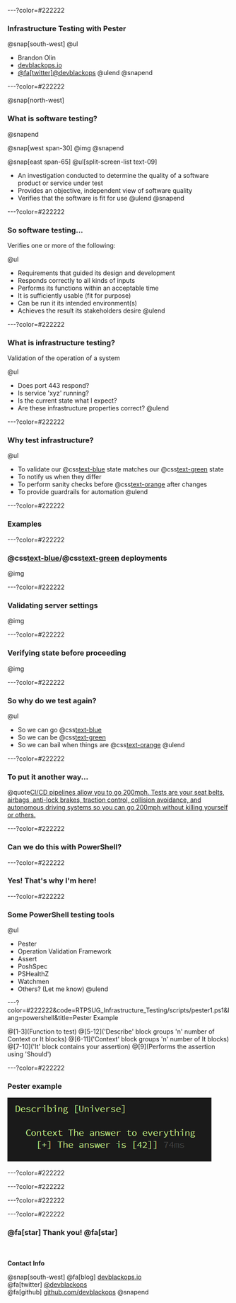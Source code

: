 ---?color=#222222

### Infrastructure Testing with Pester

@snap[south-west]
@ul[](false)
- Brandon Olin
- [devblackops.io](https://devblackops.io)
- [@fa[twitter]@devblackops](https://twitter.com/devblackops)
@ulend
@snapend

---?color=#222222

@snap[north-west]
### What is software testing?
@snapend

@snap[west span-30]
@img[](RTPSUG_Infrastructure_Testing/assets/question_mark.png)
@snapend

@snap[east span-65]
@ul[split-screen-list text-09]
- An investigation conducted to determine the quality of a software product or service under test
- Provides an objective, independent view of software quality
- Verifies that the software is fit for use
@ulend
@snapend

---?color=#222222

### So software testing...

Verifies one or more of the following:

@ul
- Requirements that guided its design and development
- Responds correctly to all kinds of inputs
- Performs its functions within an acceptable time
- It is sufficiently usable (fit for purpose)
- Can be run it its intended environment(s)
- Achieves the result its stakeholders desire
@ulend

---?color=#222222

### What is infrastructure testing?

Validation of the operation of a system

@ul
- Does port 443 respond?
- Is service 'xyz' running?
- Is the current state what I expect?
- Are these infrastructure properties correct?
@ulend

---?color=#222222

### Why test infrastructure?

@ul
- To validate our @css[text-blue](**CURRENT**) state matches our @css[text-green](**EXPECTED**) state
- To notify us when they differ
- To perform sanity checks before @css[text-orange](**AND**) after changes
- To provide guardrails for automation
@ulend

---?color=#222222

### Examples

---?color=#222222

### @css[text-blue](Blue)/@css[text-green](green) deployments

@img[](RTPSUG_Infrastructure_Testing/assets/blue_green.jpg)

---?color=#222222

### Validating server settings

@img[](RTPSUG_Infrastructure_Testing/assets/map_room.jpg)

---?color=#222222

### Verifying state before proceeding

@img[](RTPSUG_Infrastructure_Testing/assets/bridge.jpg)

---?color=#222222

### So why do we test again?

@ul
- So we can go @css[text-blue](**FAST**)
- So we can be @css[text-green](**SAFE**)
- So we can bail when things are @css[text-orange](**UNSAFE**)
@ulend

---?color=#222222

### To put it another way...

@quote[CI/CD pipelines allow you to go 200mph. Tests are your seat belts, airbags, anti-lock brakes, traction control, collision avoidance, and autonomous driving systems so you can go 200mph without killing yourself or others.](Me)

---?color=#222222

### Can we do this with PowerShell?

---?color=#222222

### Yes! That's why I'm here!

---?color=#222222

### Some PowerShell testing tools

@ul
- Pester
- Operation Validation Framework
- Assert
- PoshSpec
- PSHealthZ
- Watchmen
- Others? (Let me know)
@ulend

---?color=#222222&code=RTPSUG_Infrastructure_Testing/scripts/pester1.ps1&lang=powershell&title=Pester Example

@[1-3](Function to test)
@[5-12]('Describe' block groups 'n' number of Context or It blocks)
@[6-11]('Context' block groups 'n' number of It blocks)
@[7-10]('It' block contains your assertion)
@[9](Performs the assertion using 'Should')

---?color=#222222

### Pester example

![](RTPSUG_Infrastructure_Testing/assets/pester.png)

---?color=#222222

---?color=#222222

---?color=#222222

---?color=#222222

### @fa[star] Thank you! @fa[star]

<br><br>**Contact Info**

@snap[south-west]
@fa[blog] [devblackops.io](https://devblackops.io)<br>
@fa[twitter] [@devblackops](https://twitter.com/devblackops)<br>
@fa[github] [github.com/devblackops](https://github.com/devblackops)
@snapend